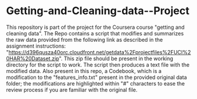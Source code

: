 # Getting-and-Cleaning-data--Project
This repository is part of the project for the Coursera course "getting and cleaning data". 
The Repo contains a script that modifies and summarizes the raw data provided from the following link as described in the assignment instructions: "https://d396qusza40orc.cloudfront.net/getdata%2Fprojectfiles%2FUCI%20HAR%20Dataset.zip".
This zip file should be present in the working directory for the script to work. The script then produces a text file with the modified data.
Also present in this repo, a Codebook, which is a modification to the "features_info.txt" present in the provided original data folder; the modifications are highlighted within "#" characters to ease the review process if you are familiar with the original file.


